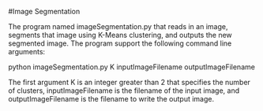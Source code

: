 #Image Segmentation

The program named imageSegmentation.py that reads in an image, segments that image using K-Means clustering, and outputs the new segmented image. The program support the following command line arguments:

python imageSegmentation.py K inputImageFilename outputImageFilename

The first argument K is an integer greater than 2 that specifies the number of clusters, inputImageFilename is the filename of the input image, and outputImageFilename is the filename to write the output image.
